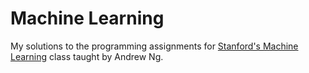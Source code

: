 # Machine Learning

My solutions to the programming assignments for [Stanford's Machine Learning](https://www.coursera.org/learn/machine-learning) class taught by Andrew Ng.
